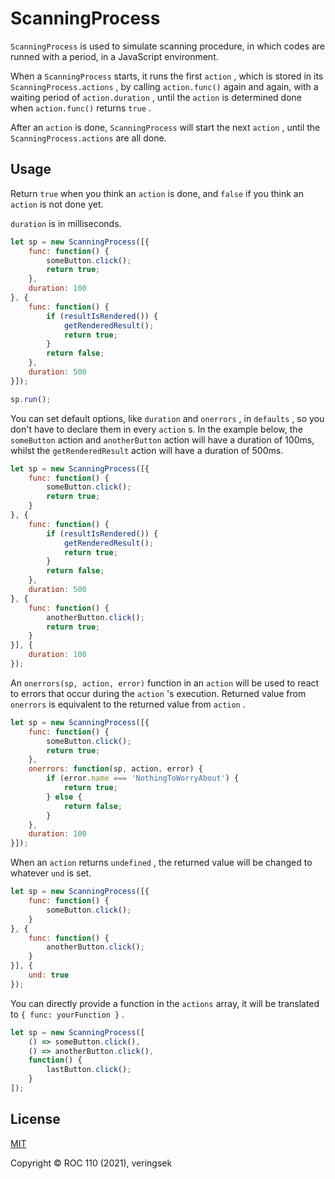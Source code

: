 # ScanningProcess

`ScanningProcess` is used to simulate scanning procedure, in which codes are runned with a period, in a JavaScript environment. 

When a `ScanningProcess` starts, it runs the first `action` , which is stored in its `ScanningProcess.actions` , by calling `action.func()` again and again, with a waiting period of `action.duration` , until the `action` is determined done when `action.func()` returns `true` . 

After an `action` is done, `ScanningProcess` will start the next `action` , until the `ScanningProcess.actions` are all done.

## Usage

Return `true` when you think an `action` is done, and `false` if you think an `action` is not done yet. 

`duration` is in milliseconds.

```js
let sp = new ScanningProcess([{
    func: function() {
        someButton.click();
        return true;
    },
    duration: 100
}, {
    func: function() {
        if (resultIsRendered()) {
            getRenderedResult();
            return true;
        }
        return false;
    },
    duration: 500
}]);

sp.run();
```

You can set default options, like `duration` and `onerrors` , in `defaults` , so you don't have to declare them in every `action` s. In the example below, the `someButton` action and `anotherButton` action will have a duration of 100ms, whilst the `getRenderedResult` action will have a duration of 500ms.

```js
let sp = new ScanningProcess([{
    func: function() {
        someButton.click();
        return true;
    }
}, {
    func: function() {
        if (resultIsRendered()) {
            getRenderedResult();
            return true;
        }
        return false;
    },
    duration: 500
}, {
    func: function() {
        anotherButton.click();
        return true;
    }
}], {
    duration: 100
});
```

An `onerrors(sp, action, error)` function in an `action` will be used to react to errors that occur during the `action` 's execution. Returned value from `onerrors` is equivalent to the returned value from `action` .

```js
let sp = new ScanningProcess([{
    func: function() {
        someButton.click();
        return true;
    },
    onerrors: function(sp, action, error) {
        if (error.name === 'NothingToWorryAbout') {
            return true;
        } else {
            return false;
        }
    },
    duration: 100
}]);
```

When an `action` returns `undefined` , the returned value will be changed to whatever `und` is set.

```js
let sp = new ScanningProcess([{
    func: function() {
        someButton.click();
    }
}, {
    func: function() {
        anotherButton.click();
    }
}], {
    und: true
});
```

You can directly provide a function in the `actions` array, it will be translated to `{ func: yourFunction }` .

```js
let sp = new ScanningProcess([
    () => someButton.click(),
    () => anotherButton.click(),
    function() {
        lastButton.click();
    }
]);
```

## License

[MIT](http://opensource.org/licenses/MIT)

Copyright © ROC 110 (2021), veringsek
